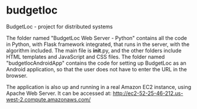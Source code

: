 # budgetloc
BudgetLoc - project for distributed systems

The folder named "BudgetLoc Web Server - Python" contains all the code in Python, 
with Flask framework integrated, that runs in the server, with the algorithm included. 
The main file is __init__.py, and the other folders include HTML templates and JavaScript and CSS files.
The folder named "budgetlocAndroidApp" contains the code for setting up BudgetLoc as an Android application, 
so that the user does not have to enter the URL in the browser. 

The application is also up and running in a real Amazon EC2 instance, using Apache Web Server. 
It can be accessed at: http://ec2-52-25-46-212.us-west-2.compute.amazonaws.com/
